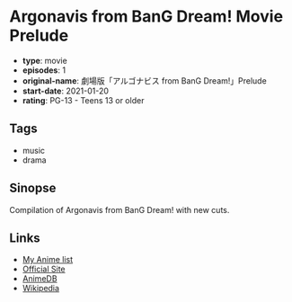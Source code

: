 # Argonavis from BanG Dream! Movie Prelude

-   **type**: movie
-   **episodes**: 1
-   **original-name**: 劇場版「アルゴナビス from BanG Dream!」Prelude
-   **start-date**: 2021-01-20
-   **rating**: PG-13 - Teens 13 or older

## Tags

-   music
-   drama

## Sinopse

Compilation of Argonavis from BanG Dream! with new cuts.

## Links

-   [My Anime list](https://myanimelist.net/anime/49471/Argonavis_from_BanG_Dream_Movie_Prelude)
-   [Official Site](https://argo-bdp.com/news/post-19578/)
-   [AnimeDB](http://anidb.info/perl-bin/animedb.pl?show=anime&aid=16287)
-   [Wikipedia](https://en.wikipedia.org/wiki/Argonavis_from_BanG_Dream!#Anime)

